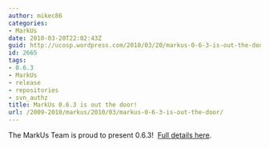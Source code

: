 ```yaml
---
author: mikec86
categories:
- MarkUs
date: 2010-03-20T22:02:43Z
guid: http://ucosp.wordpress.com/2010/03/20/markus-0-6-3-is-out-the-door/
id: 2665
tags:
- 0.6.3
- MarkUs
- release
- repositories
- svn_authz
title: MarkUs 0.6.3 is out the door!
url: /2009-2010/markus/2010/03/markus-0-6-3-is-out-the-door/
---
```


The MarkUs Team is proud to present 0.6.3!  [Full details here](http://blog.markusproject.org/?p=1429).